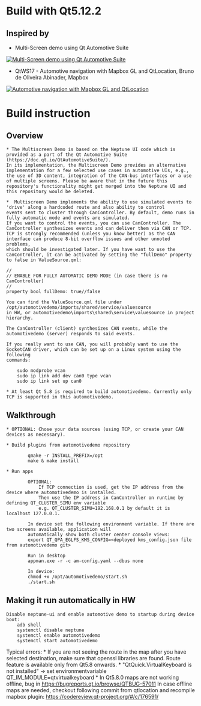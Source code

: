 # Build with Qt5.12.2

## Inspired by
 - Multi-Screen demo using Qt Automotive Suite
 
[![Multi-Screen demo using Qt Automotive Suite](http://img.youtube.com/vi/JAsxxeHCUSE/0.jpg)](http://www.youtube.com/watch?v=JAsxxeHCUSE "Multi-Screen demo using Qt Automotive Suite")
 
 - QtWS17 - Automotive navigation with Mapbox GL and QtLocation, Bruno de Oliveira Abinader, Mapbox
 
[![Automotive navigation with Mapbox GL and QtLocation](http://img.youtube.com/vi/rkgPvXWjSpI/0.jpg)](http://www.youtube.com/watch?v=rkgPvXWjSpI "Automotive navigation with Mapbox GL and QtLocation")

# Build instruction

## Overview
    * The Multiscreen Demo is based on the Neptune UI code which is provided as a part of the Qt Automotive Suite (https://doc.qt.io/QtAutomotiveSuite/).
    In its implementation, the Multiscreen Demo provides an alternative implementation for a few selected use cases in automotive UIs, e.g.,
    the use of 3D content, integration of the CAN-bus interfaces or a use of multiple screens. Please be aware that in the future this
    repository's functionality might get merged into the Neptune UI and this repository would be deleted.

    *  Multiscreen Demo implements the ability to use simulated events to 'drive' along a hardcoded route and also ability to control
    events sent to cluster through CanController. By default, demo runs in fully automatic mode and events are simulated.
    If you want to control the events, you can use CanController. The CanController synthesizes events and can deliver them via CAN or TCP.
    TCP is strongly recommended (unless you know better) as the CAN interface can produce 8-bit overflow issues and other unnoted problems,
    which should be investigated later. If you have want to use the CanController, it can be activated by setting the "fullDemo" property
    to false in ValueSource.qml:

    //
    // ENABLE FOR FULLY AUTOMATIC DEMO MODE (in case there is no CanController)
    //
    property bool fullDemo: true//false

    You can find the ValueSource.qml file under /opt/automotivedemo/imports/shared/service/valuesource
    in HW, or automotivedemo\imports\shared\service\valuesource in project hierarchy.

    The CanController (client) synthesizes CAN events, while the automotivedemo (server) responds to said events.

    If you really want to use CAN, you will probably want to use the SocketCAN driver, which can be set up on a Linux system using the following
    commands:

        sudo modprobe vcan
        sudo ip link add dev can0 type vcan
        sudo ip link set up can0

    * At least Qt 5.8 is required to build automotivedemo. Currently only TCP is supported in this automotivedemo.

## Walkthrough

    * OPTIONAL: Chose your data sources (using TCP, or create your CAN devices as necessary).

    * Build plugins from automotivedemo repository

            qmake -r INSTALL_PREFIX=/opt
            make & make install

    * Run apps

            OPTIONAL:
                If TCP connection is used, get the IP address from the device where automotivedemo is installed.
                Then use the IP address in CanController on runtime by defining QT_CLUSTER_SIMU env variable
                e.g. QT_CLUSTER_SIMU=192.168.0.1 by default it is localhost 127.0.0.1.

            In device set the following environment variable. If there are two screens available, application will
            automatically show both cluster center console views:
            export QT_QPA_EGLFS_KMS_CONFIG=<deployed kms_config.json file from automotivedemo git>

            Run in desktop
            appman.exe -r -c am-config.yaml --dbus none

            In device:
            chmod +x /opt/automotivedemo/start.sh
            ./start.sh

## Making it run automatically in HW

    Disable neptune-ui and enable automotive demo to startup during device boot:
        adb shell
        systemctl disable neptune
        systemctl enable automotivedemo
        systemctl start automotivedemo

Typical errors:
    * If you are not seeing the route in the map after you have selected destination, make sure that openssl libraries are found. Route feature is available
      only from Qt5.8 onwards.
    * "QtQuick.VirtualKeyboard is not installed" -> set environmentvariable QT_IM_MODULE=qtvirtualkeyboard
    * In Qt5.8.0 maps are not working offline, bug in https://bugreports.qt.io/browse/QTBUG-57011
      In case offline maps are needed, checkout following commit from qtlocation and recompile mapbox plugin:
          https://codereview.qt-project.org/#/c/176591/
